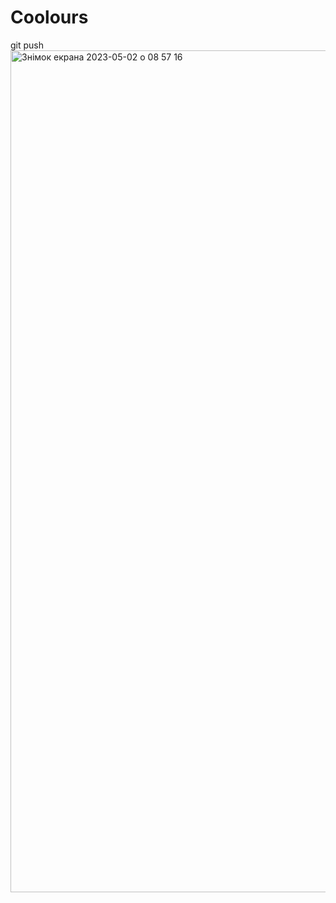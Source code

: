 # Coolours
git push 
<img width="1347" alt="Знімок екрана 2023-05-02 о 08 57 16" src="https://user-images.githubusercontent.com/116881906/235600268-6f2a829a-c64e-4c00-b540-3dbe018f96e0.png">
